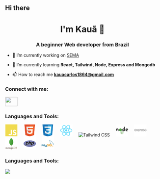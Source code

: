 ## Hi there 

<h1 align="center">I'm Kauã 👋</h1>
<h3 align="center">A beginner Web developer from Brazil</h3>

- 🔭 I’m currently working on [SEMA](https://github.com/Magnusxy333/Projeto-SEMA)

- 🌱 I’m currently learning **React, Tailwind, Node, Express and Mongodb**

- 📫 How to reach me **kauacarlos1864@gmail.com**

<h3 align="left">Connect with me:</h3>
<p align="left">
<a href="https://www.linkedin.com/in/kau%C3%A3-carlos-293a112a9/" target="blank"><img align="center" src="https://raw.githubusercontent.com/rahuldkjain/github-profile-readme-generator/master/src/images/icons/Social/linked-in-alt.svg" height="30" width="40" /></a>
</p>

<h3 align="left">Languages and Tools:</h3>

<p align="left">
  <img alt="JavaScript" height="40" width="40" src="https://raw.githubusercontent.com/devicons/devicon/master/icons/javascript/javascript-plain.svg">
  &nbsp; &nbsp;
  <img alt="HTML5" height="40" width="40" src="https://raw.githubusercontent.com/devicons/devicon/master/icons/html5/html5-original.svg">
  &nbsp; &nbsp;
  <img alt="CSS3" height="40" width="40" src="https://raw.githubusercontent.com/devicons/devicon/master/icons/css3/css3-original.svg">
  &nbsp; &nbsp;
  <img alt="React" height="40" width="40" src="https://raw.githubusercontent.com/devicons/devicon/master/icons/react/react-original.svg">
  &nbsp; &nbsp;
  <img alt="Tailwind CSS" width="40" height="40" src="https://www.vectorlogo.zone/logos/tailwindcss/tailwindcss-icon.svg">
  &nbsp; &nbsp;
  <img alt="Node.js" height="40" width="40" src="https://raw.githubusercontent.com/devicons/devicon/master/icons/nodejs/nodejs-original-wordmark.svg">
  &nbsp; &nbsp;
  <img alt="Express" height="40" width="40" src="https://raw.githubusercontent.com/devicons/devicon/master/icons/express/express-original-wordmark.svg">
  &nbsp; &nbsp;
  <img alt="MongoDB" height="40" width="40" src="https://raw.githubusercontent.com/devicons/devicon/master/icons/mongodb/mongodb-original-wordmark.svg">
  &nbsp; &nbsp;
  <img alt="PHP" height="40" width="40" src="https://raw.githubusercontent.com/devicons/devicon/master/icons/php/php-original.svg">
  &nbsp; &nbsp;
  <img alt="MySQL" height="40" width="40" src="https://raw.githubusercontent.com/devicons/devicon/master/icons/mysql/mysql-original-wordmark.svg">
</p>

<h3 align="left">Languages and Tools:</h3>
  
  
 
  <img src="https://cdn.jsdelivr.net/gh/devicons/devicon@latest/icons/html5/html5-plain-wordmark.svg" />
          
          
          
 

